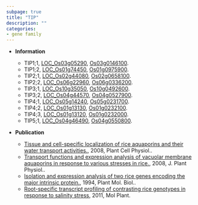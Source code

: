 ```yaml
---
subpage: true
title: "TIP"
description: ""
categories:
- gene family
---
```


* **Information**  
    + TIP1;1, [LOC_Os03g05290](http://rice.plantbiology.msu.edu/cgi-bin/ORF_infopage.cgi?orf=LOC_Os03g05290), [Os03g0146100](http://rapdb.dna.affrc.go.jp/viewer/gbrowse_details/irgsp1?name=Os03g0146100).
    + TIP1;2, [LOC_Os01g74450](http://rice.plantbiology.msu.edu/cgi-bin/ORF_infopage.cgi?orf=LOC_Os01g74450), [Os01g0975900](http://rapdb.dna.affrc.go.jp/viewer/gbrowse_details/irgsp1?name=Os01g0975900).
    + TIP2;1, [LOC_Os02g44080](http://rice.plantbiology.msu.edu/cgi-bin/ORF_infopage.cgi?orf=LOC_Os02g44080), [Os02g0658100](http://rapdb.dna.affrc.go.jp/viewer/gbrowse_details/irgsp1?name=Os02g0658100).
    + TIP2;2, [LOC_Os06g22960](http://rice.plantbiology.msu.edu/cgi-bin/ORF_infopage.cgi?orf=LOC_Os06g22960), [Os06g0336200](http://rapdb.dna.affrc.go.jp/viewer/gbrowse_details/irgsp1?name=Os06g0336200).
    + TIP3;1, [LOC_Os10g35050](http://rice.plantbiology.msu.edu/cgi-bin/ORF_infopage.cgi?orf=LOC_Os10g35050), [Os10g0492600](http://rapdb.dna.affrc.go.jp/viewer/gbrowse_details/irgsp1?name=Os10g0492600).
    + TIP3;2, [LOC_Os04g44570](http://rice.plantbiology.msu.edu/cgi-bin/ORF_infopage.cgi?orf=LOC_Os04g44570), [Os04g0527900](http://rapdb.dna.affrc.go.jp/viewer/gbrowse_details/irgsp1?name=Os04g0527900).
    + TIP4;1, [LOC_Os05g14240](http://rice.plantbiology.msu.edu/cgi-bin/ORF_infopage.cgi?orf=LOC_Os05g14240), [Os05g0231700](http://rapdb.dna.affrc.go.jp/viewer/gbrowse_details/irgsp1?name=Os05g0231700).
    + TIP4;2, [LOC_Os01g13130](http://rice.plantbiology.msu.edu/cgi-bin/ORF_infopage.cgi?orf=LOC_Os01g13130), [Os01g0232100](http://rapdb.dna.affrc.go.jp/viewer/gbrowse_details/irgsp1?name=Os01g0232100).
    + TIP4;3, [LOC_Os01g13120](http://rice.plantbiology.msu.edu/cgi-bin/ORF_infopage.cgi?orf=LOC_Os01g13120), [Os01g0232000](http://rapdb.dna.affrc.go.jp/viewer/gbrowse_details/irgsp1?name=Os01g0232000).
    + TIP5;1, [LOC_Os04g46490](http://rice.plantbiology.msu.edu/cgi-bin/ORF_infopage.cgi?orf=LOC_Os04g46490), [Os04g0550800](http://rapdb.dna.affrc.go.jp/viewer/gbrowse_details/irgsp1?name=Os04g0550800).

* **Publication**  
    + [Tissue and cell-specific localization of rice aquaporins and their water transport activities.](http://www.ncbi.nlm.nih.gov/pubmed?term=Tissue+and+cell-specific+localization+of+rice+aquaporins+and+their+water+transport+activities.%5BTitle%5D), 2008, Plant Cell Physiol..
    + [Transport functions and expression analysis of vacuolar membrane aquaporins in response to various stresses in rice.](http://www.ncbi.nlm.nih.gov/pubmed?term=Transport+functions+and+expression+analysis+of+vacuolar+membrane+aquaporins+in+response+to+various+stresses+in+rice.%5BTitle%5D), 2008, J. Plant Physiol..
    + [Isolation and expression analysis of two rice genes encoding the major intrinsic protein.](http://www.ncbi.nlm.nih.gov/pubmed?term=Isolation+and+expression+analysis+of+two+rice+genes+encoding+the+major+intrinsic+protein.%5BTitle%5D), 1994, Plant Mol. Biol..
    + [Root-specific transcript profiling of contrasting rice genotypes in response to salinity stress](http://www.ncbi.nlm.nih.gov/pubmed?term=Root-specific+transcript+profiling+of+contrasting+rice+genotypes+in+response+to+salinity+stress%5BTitle%5D), 2011, Mol Plant.


